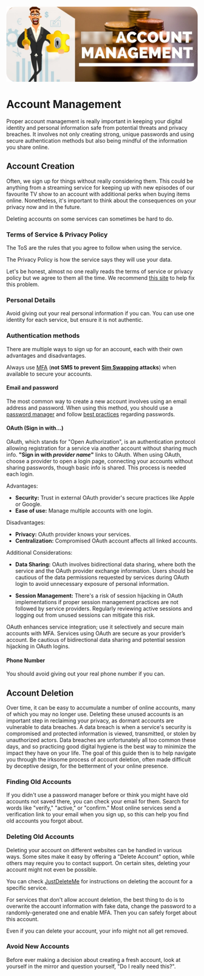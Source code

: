![Cover](../assets/account-management.png)

# Account Management

Proper account management is really important in keeping your digital identity and personal information safe from potential threats and privacy breaches. It involves not only creating strong, unique passwords and using secure authentication methods but also being mindful of the information you share online.

## Account Creation
Often, we sign up for things without really considering them. This could be anything from a streaming service for keeping up with new episodes of our favourite TV show to an account with additional perks when buying items online. Nonetheless, it's important to think about the consequences on your privacy now and in the future. 

Deleting accounts on some services can sometimes be hard to do.

### Terms of Service & Privacy Policy
The ToS are the rules that you agree to follow when using the service.

The Privacy Policy is how the service says they will use your data.

Let's be honest, almost no one really reads the terms of service or privacy policy but we agree to them all the time. We recommend [this site](https://tosdr.org/) to help fix this problem.

### Personal Details
Avoid giving out your real personal information if you can. You can use one identity for each service, but ensure it is not authentic.

### Authentication methods
There are multiple ways to sign up for an account, each with their own advantages and disadvantages.

Always use [MFA](/understanding/authentication#multi-factor-authentication) (**not SMS to prevent [Sim Swapping](https://wikiless.tiekoetter.com/wiki/SIM_swap_scam?lang=en) attacks**) when available to secure your accounts.

#### Email and password
The most common way to create a new account involves using an email address and password. When using this method, you should use a [password manager](/recommendations/software/password-managers) and follow [best practices](/understanding/authentication#best-practices) regarding passwords.

#### OAuth (Sign in with...)
OAuth, which stands for "Open Authorization", is an authentication protocol allowing registration for a service via another account without sharing much info. **"Sign in with *provider name*"** links to OAuth. When using OAuth, choose a provider to open a login page, connecting your accounts without sharing passwords, though basic info is shared. This process is needed each login.

Advantages:

- **Security:** Trust in external OAuth provider's secure practices like Apple or Google.
- **Ease of use:** Manage multiple accounts with one login.

Disadvantages:

- **Privacy:** OAuth provider knows your services.
- **Centralization:** Compromised OAuth account affects all linked accounts.

Additional Considerations:

- **Data Sharing:** OAuth involves bidirectional data sharing, where both the service and the OAuth provider exchange information. Users should be cautious of the data permissions requested by services during OAuth login to avoid unnecessary exposure of personal information.

- **Session Management:** There's a risk of session hijacking in OAuth implementations if proper session management practices are not followed by service providers. Regularly reviewing active sessions and logging out from unused sessions can mitigate this risk.

OAuth enhances service integration; use it selectively and secure main accounts with MFA. Services using OAuth are secure as your provider’s account. Be cautious of bidirectional data sharing and potential session hijacking in OAuth logins.

#### Phone Number
You should avoid giving out your real phone number if you can.

## Account Deletion
Over time, it can be easy to accumulate a number of online accounts, many of which you may no longer use. Deleting these unused accounts is an important step in reclaiming your privacy, as dormant accounts are vulnerable to data breaches. A data breach is when a service's security is compromised and protected information is viewed, transmitted, or stolen by unauthorized actors. Data breaches are unfortunately all too common these days, and so practicing good digital hygiene is the best way to minimize the impact they have on your life. The goal of this guide then is to help navigate you through the irksome process of account deletion, often made difficult by deceptive design, for the betterment of your online presence.

### Finding Old Accounts
If you didn't use a password manager before or think you might have old accounts not saved there, you can check your email for them. Search for words like "verify," "active," or "confirm." Most online services send a verification link to your email when you sign up, so this can help you find old accounts you forgot about.

### Deleting Old Accounts
Deleting your account on different websites can be handled in various ways. Some sites make it easy by offering a "Delete Account" option, while others may require you to contact support. On certain sites, deleting your account might not even be possible.

You can check [JustDeleteMe](https://justdeleteme.xyz/) for instructions on deleting the account for a specific service.

For services that don't allow account deletion, the best thing to do is to overwrite the account information with fake data, change the password to a randomly-generated one and enable MFA. Then you can safely forget about this account.

Even if you can delete your account, your info might not all get removed.

### Avoid New Accounts
Before ever making a decision about creating a fresh account, look at yourself in the mirror and question yourself, "Do I really need this?".